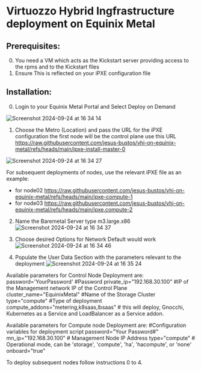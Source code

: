 # Virtuozzo Hybrid Ingfrastructure deployment on Equinix Metal

## Prerequisites:

0. You need a VM which acts as the Kickstart server providing access to the rpms and to the Kickstart files
1. Ensure This is reflected on your iPXE configuration file


## Installation: 

0. Login to your Equinix Metal Portal and Select Deploy on Demand

![Screenshot 2024-09-24 at 16 34 14](https://github.com/user-attachments/assets/2ce83578-a314-43c2-be69-69e474c99bf5)


1. Choose the Metro (Location) and pass the URL for the iPXE configuration the first node will be the control plane use this URL https://raw.githubusercontent.com/jesus-bustos/vhi-on-equinix-metal/refs/heads/main/ipxe-install-master-0
 
![Screenshot 2024-09-24 at 16 34 27](https://github.com/user-attachments/assets/cc71572b-479b-4bf6-aed7-990c82f93b25)

For subsequent deployments of nodes, use the relevant iPXE file as an example:
 - for node02 https://raw.githubusercontent.com/jesus-bustos/vhi-on-equinix-metal/refs/heads/main/ipxe-compute-1
 - for node03 https://raw.githubusercontent.com/jesus-bustos/vhi-on-equinix-metal/refs/heads/main/ipxe.compute-2

2. Name the Baremetal Server type  m3.large.x86 
![Screenshot 2024-09-24 at 16 34 37](https://github.com/user-attachments/assets/37e3cb97-d639-4017-b866-35d3a3bc85e6)

3. Choose desired Options for Network Default would work
![Screenshot 2024-09-24 at 16 34 46](https://github.com/user-attachments/assets/1cde0a91-c561-4472-9df7-fb51ff226574)

4. Populate the User Data Section with the parameters relevant to the deployment
![Screenshot 2024-09-24 at 16 35 24](https://github.com/user-attachments/assets/653f20c6-c8b2-45d8-8bf5-e4b2e6fe16e6)

Available parameters for Control Node Deployment are:
password='YourPassword' #Password 
private_ip="192.168.30.100" #IP of the Management network IP of the Control Plane
cluster_name="EquinixMetal" #Name of the Storage Cluster
type="compute" #Type of deployment 
compute_addons="metering,k8saas,lbsaas" # this will deploy, Gnocchi, Kubernetes as a Service and LoadBalancer as a Service addon. 

Available parameters for Compute node Deployment are:
#Configuration variables for deployment script
password="Your Password#"
mn_ip="192.168.30.100"  # Management Node IP Address
type="compute"  # Operational mode, can be 'storage', 'compute', 'ha', 'hacompute', or 'none'
onboard="true"

To deploy subsequent nodes follow instructions 0 to 4.
